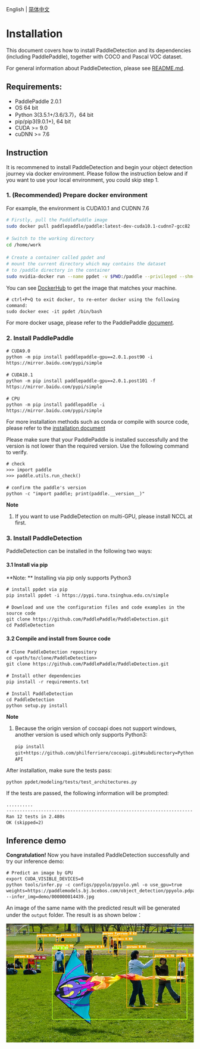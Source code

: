 English | [简体中文](INSTALL_cn.md)

# Installation


This document covers how to install PaddleDetection and its dependencies
(including PaddlePaddle), together with COCO and Pascal VOC dataset.

For general information about PaddleDetection, please see [README.md](https://github.com/PaddlePaddle/PaddleDetection/blob/develop/).

## Requirements:

- PaddlePaddle 2.0.1
- OS 64 bit
- Python 3(3.5.1+/3.6/3.7)，64 bit
- pip/pip3(9.0.1+), 64 bit
- CUDA >= 9.0
- cuDNN >= 7.6


## Instruction

It is recommened to install PaddleDetection and begin your object detection journey via docker environment. Please follow the instruction below and if you want to use your local environment, you could skip step 1.


### 1. (Recommended) Prepare docker environment

For example, the environment is CUDA10.1 and CUDNN 7.6

```bash
# Firstly, pull the PaddlePaddle image
sudo docker pull paddlepaddle/paddle:latest-dev-cuda10.1-cudnn7-gcc82

# Switch to the working directory
cd /home/work

# Create a container called ppdet and
# mount the current directory which may contains the dataset
# to /paddle directory in the container
sudo nvidia-docker run --name ppdet -v $PWD:/paddle --privileged --shm-size=4G --network=host -it paddlepaddle/paddle:latest-dev-cuda10.1-cudnn7-gcc82 /bin/bash
```

You can see [DockerHub](https://hub.docker.com/r/paddlepaddle/paddle/tags/) to get the image that matches your machine.

```
# ctrl+P+Q to exit docker, to re-enter docker using the following command:
sudo docker exec -it ppdet /bin/bash
```

For more docker usage, please refer to the PaddlePaddle [document](https://www.paddlepaddle.org.cn/documentation/docs/en/install/docker/fromdocker_en.html).

### 2. Install PaddlePaddle

```
# CUDA9.0
python -m pip install paddlepaddle-gpu==2.0.1.post90 -i https://mirror.baidu.com/pypi/simple

# CUDA10.1
python -m pip install paddlepaddle-gpu==2.0.1.post101 -f https://mirror.baidu.com/pypi/simple

# CPU
python -m pip install paddlepaddle -i https://mirror.baidu.com/pypi/simple
```

For more installation methods such as conda or compile with source code, please refer to the [installation document](https://www.paddlepaddle.org.cn/documentation/docs/en/install/index_en.html)

Please make sure that your PaddlePaddle is installed successfully and the version is not lower than the required version. Use the following command to verify.

```
# check
>>> import paddle
>>> paddle.utils.run_check()

# confirm the paddle's version
python -c "import paddle; print(paddle.__version__)"
```

**Note**

1.  If you want to use PaddleDetection on multi-GPU, please install NCCL at first.


### 3. Install PaddleDetection

PaddleDetection can be installed in the following two ways:

#### 3.1 Install via pip

**Note: ** Installing via pip only supports Python3

```
# install ppdet via pip
pip install ppdet -i https://pypi.tuna.tsinghua.edu.cn/simple

# Download and use the configuration files and code examples in the source code
git clone https://github.com/PaddlePaddle/PaddleDetection.git
cd PaddleDetection
```

#### 3.2 Compile and install from Source code

```
# Clone PaddleDetection repository
cd <path/to/clone/PaddleDetection>
git clone https://github.com/PaddlePaddle/PaddleDetection.git

# Install other dependencies
pip install -r requirements.txt

# Install PaddleDetection
cd PaddleDetection
python setup.py install
```

**Note**

1. Because the origin version of cocoapi does not support windows, another version is used which only supports Python3:

    ```pip install git+https://github.com/philferriere/cocoapi.git#subdirectory=PythonAPI```

After installation, make sure the tests pass:

```shell
python ppdet/modeling/tests/test_architectures.py
```

If the tests are passed, the following information will be prompted:

```
..........
----------------------------------------------------------------------
Ran 12 tests in 2.480s
OK (skipped=2)
```



## Inference demo

**Congratulation!** Now you have installed PaddleDetection successfully and try our inference demo:

```
# Predict an image by GPU
export CUDA_VISIBLE_DEVICES=0
python tools/infer.py -c configs/ppyolo/ppyolo.yml -o use_gpu=true weights=https://paddlemodels.bj.bcebos.com/object_detection/ppyolo.pdparams --infer_img=demo/000000014439.jpg
```

An image of the same name with the predicted result will be generated under the `output` folder.
The result is as shown below：

![](../images/000000014439.jpg)
